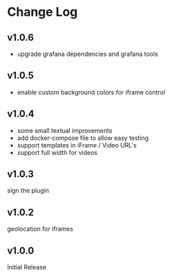 # Change Log

## v1.0.6 

* upgrade grafana dependencies and grafana tools 

## v1.0.5 

- enable custom background colors for iframe control

## v1.0.4 

- some small textual improvements 
- add docker-compose file to allow easy testing 
- support templates in iFrame / Video URL's 
- support full width for videos


## v1.0.3 

sign the plugin 


## v1.0.2 

geolocation for iframes


## v1.0.0

Initial Release

